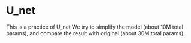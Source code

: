 # U_net
This is a practice of U_net
We try to simplify the model (about 10M total params),
and compare the result with original (about 30M total params).
